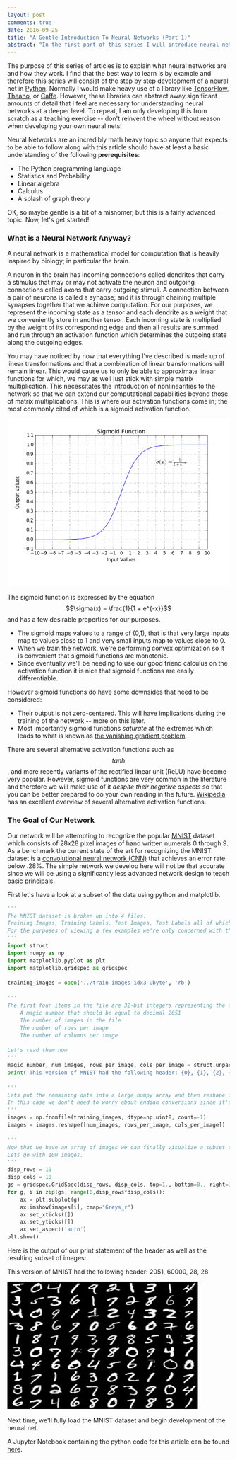 ```yaml
---
layout: post
comments: true
date: 2016-09-25
title: "A Gentle Introduction To Neural Networks (Part 1)"
abstract: "In the first part of this series I will introduce neural networks and the MNIST dataset"
---
```


The purpose of this series of articles is to explain what neural networks are and how they work.
I find that the best way to learn is by example and therefore this series will consist of the step by step development of a neural net in [Python](http://www.python.org).
Normally I would make heavy use of a library like [TensorFlow](https://www.tensorflow.org), [Theano](http://deeplearning.net/software/theano/), or [Caffe](http://caffe.berkeleyvision.org).
However, these libraries can abstract away significant amounts of detail that I feel are necessary for understanding neural networks at a deeper level.
To repeat, I am only developing this from scratch as a teaching exercise -- don't reinvent the wheel without reason when developing your own neural nets!

Neural Networks are an incredibly math heavy topic so anyone that expects to be able to follow along with this article should have at least a basic understanding of the following **prerequisites**:

  * The Python programming language
  * Statistics and Probability
  * Linear algebra
  * Calculus
  * A splash of graph theory

OK, so maybe gentle is a bit of a misnomer, but this is a fairly advanced topic. Now, let's get started!

### What is a Neural Network Anyway?
A neural network is a mathematical model for computation that is heavily inspired by biology; in particular the brain.

A neuron in the brain has incoming connections called dendrites that carry a stimulus that may or may not activate the neuron and outgoing connections called axons that carry outgoing stimuli.
A connection between a pair of neurons is called a synapse; and it is through chaining multiple synapses together that we achieve computation.
For our purposes, we represent the incoming state as a tensor and each dendrite as a weight that we conveniently store in another tensor.
Each incoming state is multiplied by the weight of its corresponding edge and then all results are summed and run through an activation function which determines the outgoing state along the outgoing edges.

You may have noticed by now that everything I've described is made up of linear transformations and that a combination of linear transformations will remain linear.
This would cause us to only be able to approximate linear functions for which, we may as well just stick with simple matrix multiplication.
This necessitates the introduction of nonlinearities to the network so that we can extend our computational capabilities beyond those of matrix multiplications.
This is where our activation functions come in; the most commonly cited of which is a sigmoid activation function.

<img class="post-image" title="A Sigmoid Function" src="/public/images/a-gentle-introduction-to-neural-networks/sigmoid.png" />

The sigmoid function is expressed by the equation $$\sigma(x) = \frac{1}{1 + e^{-x}}$$ and has a few desirable properties for our purposes.

  * The sigmoid maps values to a range of (0,1), that is that very large inputs map to values close to 1 and very small inputs map to values close to 0.
  * When we train the network, we're performing convex optimization so it is convenient that sigmoid functions are monotonic.
  * Since eventually we'll be needing to use our good friend calculus on the activation function it is nice that sigmoid functions are easily differentiable.

However sigmoid functions do have some downsides that need to be considered:

  * Their output is not zero-centered. This will have implications during the training of the network -- more on this later.
  * Most importantly sigmoid functions *saturate* at the extremes which leads to what is known as [the vanishing gradient problem](https://en.wikipedia.org/wiki/Vanishing_gradient_problem).
  
There are several alternative activation functions such as $$tanh$$, and more recently variants of the rectified linear unit (ReLU) have become very popular.
However, sigmoid functions are very common in the literature and therefore we will make use of it *despite their negative aspects* so that you can be better prepared to do your own reading in the future.
[Wikipedia](https://en.wikipedia.org/wiki/Activation_function) has an excellent overview of several alternative activation functions.

### The Goal of Our Network
Our network will be attempting to recognize the popular [MNIST](http://yann.lecun.com/exdb/mnist/) dataset which consists of 28x28 pixel images of hand written numerals 0 through 9.
As a benchmark the current state of the art for recognizing the MNIST dataset is a [convolutional neural network (CNN)](http://cs231n.github.io/convolutional-networks/) that achieves an error rate below .28%.
The simple network we develop here will not be that accurate since we will be using a significantly less advanced network design to teach basic principals.

First let's have a look at a subset of the data using python and matplotlib.

~~~python
'''
The MNIST dataset is broken up into 4 files.
Training Images, Training Labels, Test Images, Test Labels all of which are stored in big endian format.
For the purposes of viewing a few examples we're only concerned with the training images file.
'''
import struct
import numpy as np
import matplotlib.pyplot as plt
import matplotlib.gridspec as gridspec

training_images = open('../train-images-idx3-ubyte', 'rb')

'''
The first four items in the file are 32-bit integers representing the following metadata:
    A magic number that should be equal to decimal 2051
    The number of images in the file
    The number of rows per image
    The number of columns per image

Let's read them now
'''
magic_number, num_images, rows_per_image, cols_per_image = struct.unpack('>IIII', training_images.read(16))
print('This version of MNIST had the following header: {0}, {1}, {2}, {3}'.format(magic_number, num_images, rows_per_image, cols_per_image))

'''
Lets put the remaining data into a large numpy array and then reshape it into a 3d array of 2d images.
In this case we don't need to worry about endian conversions since it's irrelevant for 8-bit integers.
'''
images = np.fromfile(training_images, dtype=np.uint8, count=-1)
images = images.reshape([num_images, rows_per_image, cols_per_image])

'''
Now that we have an array of images we can finally visualize a subset of them.
Lets go with 100 images.
'''
disp_rows = 10
disp_cols = 10
gs = gridspec.GridSpec(disp_rows, disp_cols, top=1., bottom=0., right=1., left=0., hspace=0., wspace=0.)
for g, i in zip(gs, range(0,disp_rows*disp_cols)):
    ax = plt.subplot(g)
    ax.imshow(images[i], cmap="Greys_r")
    ax.set_xticks([])
    ax.set_yticks([])
    ax.set_aspect('auto')
plt.show()
~~~

Here is the output of our print statement of the header as well as the resulting subset of images:

This version of MNIST had the following header: 2051, 60000, 28, 28

<img class="post-image" title="100 elements from MNIST" src="/public/images/a-gentle-introduction-to-neural-networks/100-elements-from-mnist.png" />

Next time, we'll fully load the MNIST dataset and begin development of the neural net.

A Jupyter Notebook containing the python code for this article can be found [here](https://github.com/brad-rathke/gentle-intro-to-neuralnets-part-1).
